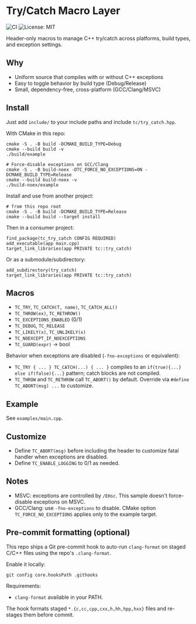# Try/Catch Macro Layer

![CI](https://github.com/joe-cheung-cae/try_catch/actions/workflows/ci.yml/badge.svg)
![License: MIT](https://img.shields.io/badge/License-MIT-green.svg)

Header-only macros to manage C++ try/catch across platforms, build types, and exception settings.

## Why

- Uniform source that compiles with or without C++ exceptions
- Easy to toggle behavior by build type (Debug/Release)
- Small, dependency-free, cross-platform (GCC/Clang/MSVC)

## Install

Just add `include/` to your include paths and include `tc/try_catch.hpp`.

With CMake in this repo:

```
cmake -S . -B build -DCMAKE_BUILD_TYPE=Debug
cmake --build build -v
./build/example

# Force-disable exceptions on GCC/Clang
cmake -S . -B build-noex -DTC_FORCE_NO_EXCEPTIONS=ON -DCMAKE_BUILD_TYPE=Release
cmake --build build-noex -v
./build-noex/example
```

Install and use from another project:

```
# from this repo root
cmake -S . -B build -DCMAKE_BUILD_TYPE=Release
cmake --build build --target install
```

Then in a consumer project:

```
find_package(tc_try_catch CONFIG REQUIRED)
add_executable(app main.cpp)
target_link_libraries(app PRIVATE tc::try_catch)
```

Or as a submodule/subdirectory:

```
add_subdirectory(try_catch)
target_link_libraries(app PRIVATE tc::try_catch)
```

## Macros

- `TC_TRY`, `TC_CATCH(T, name)`, `TC_CATCH_ALL()`
- `TC_THROW(ex)`, `TC_RETHROW()`
- `TC_EXCEPTIONS_ENABLED` (0/1)
- `TC_DEBUG`, `TC_RELEASE`
- `TC_LIKELY(x)`, `TC_UNLIKELY(x)`
- `TC_NOEXCEPT_IF_NOEXCEPTIONS`
- `TC_GUARD(expr)` -> bool

Behavior when exceptions are disabled (`-fno-exceptions` or equivalent):

- `TC_TRY { ... } TC_CATCH(...) { ... }` compiles to an `if(true){...} else if(false){...}` pattern; catch blocks are not compiled.
- `TC_THROW` and `TC_RETHROW` call `TC_ABORT()` by default. Override via `#define TC_ABORT(msg) ...` to customize.

## Example

See `examples/main.cpp`.

## Customize

- Define `TC_ABORT(msg)` before including the header to customize fatal handler when exceptions are disabled.
- Define `TC_ENABLE_LOGGING` to 0/1 as needed.

## Notes

- MSVC: exceptions are controlled by `/EHsc`. This sample doesn't force-disable exceptions on MSVC.
- GCC/Clang: use `-fno-exceptions` to disable. CMake option `TC_FORCE_NO_EXCEPTIONS` applies only to the example target.

## Pre-commit formatting (optional)

This repo ships a Git pre-commit hook to auto-run `clang-format` on staged C/C++ files using the repo's `.clang-format`.

Enable it locally:

```
git config core.hooksPath .githooks
```

Requirements:
- `clang-format` available in your PATH.

The hook formats staged `*.{c,cc,cpp,cxx,h,hh,hpp,hxx}` files and re-stages them before commit.
